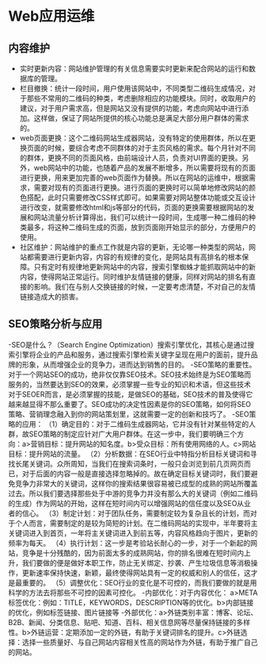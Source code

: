 # Web应用运维

## 内容维护

- 实时更新内容：网站维护管理的有关信息需要实时更新来配合网站的运行和数据库的管理。
- 栏目撤换：统计一段时间，用户使用该网站中，不同类型二维码生成情况，对于那些不常用的二维码的种类，考虑删除相应的功能模块。同时，收取用户的建议，对于用户需求高，但是网站又没有提供的功能，考虑向网站中进行添加。这样做，保证了网站所提供的核心功能总是满足大部分用户群体的需求的。
- web页面更换：这个二维码网站生成器网站，没有特定的使用群体，所以在更换页面的时候，要综合考虑不同群体的对于主页风格的需求。每个月针对不同的群体，更换不同的页面风格，由前端设计人员，负责对UI界面的更换。另外，web网站中的功能，也随着产品的发展不断增多，所以需要将现有的页面进行更换，用来更加完善的web页面作为替换。所以在网站的运维中，根据需求，需要对现有的页面进行更换。进行页面的更换时可以简单地修改网站的颜色搭配，此时只需要修改CSS样式即可。如果需要对网站整体功能或交互设计进行改变，就需要修改html和js等部分的代码，页面的更换需要根据网站的发展和网站流量分析计算得出，我们可以统计一段时间，生成哪一种二维码的种类最多，将这种二维码生成的页面，放到页面刚开始显示的部分，方便用户的使用。
- 社区维护：网站维护的重点工作就是内容的更新，无论哪一种类型的网站，网站都需要进行更新内容，内容的有规律的变化，是网站具有高排名的根本保障。只有定时有规律地更新网站中的内容，搜索引擎蜘蛛才能抓取网站中的新内容，使得网站正常运行。同时维护友情链接的健康，同样对网站的排名有直接的影响。我们在与别人交换链接的时候，一定要考虑清楚，不对自己的友情链接造成大的损害。



## SEO策略分析与应用
-SEO是什么？（Search Engine Optimization）搜索引擎优化，其核心是通过搜索引擎将企业的产品和服务，通过搜索引擎检索关键字呈现在用户的面前，提升品牌的形象，从而增强企业的竞争力，进而达到销售的目的。
-SEO策略的重要性。对于一个网站SEO的成功，绝非仅仅靠SEO技术。SEO技术始终是为SEO策略而服务的，当然要达到SEO的效果，必须掌握一些专业的知识和术语，但这些技术对于SEOER而言，是必须掌握的技能，是做SEO的基础，SEO技术的普及使得它越来越显得不那么重要了。SEO成功的决定性因素是你的SEO策略，如何将SEO策略、营销理念融入到你的网站策划里，这就需要一定的创新和技巧了。
-SEO策略的应用：
（1）确定目的：对于二维码生成器网站，它并没有针对某些特定的人群，故SEO策略的制定应针对广大用户群体。在这一步中，我们要明确三个方向：a>营销目标：提升网站的知名度。b>受众目标：所有使用网络的人。c>网站目标：提升网站的流量。
（2）分析数据：在SEO行业中特指分析目标关键词和寻找长尾关键词。众所周知，当我们在搜索词条时，一般只会浏览到前几页网页而已，对于后面的内容一般是直接选择忽略掉的。故在确定目标关键词时，我们要避免竞争力非常大的关键词，这样你的搜索结果很容易被已成型的成熟的网站所覆盖过去。所以我们要选择那些处于中游的竞争力并没有那么大的关键词（例如二维码的生成）作为网站的开始，这样在短时间内可以增强网站的信任度以及SEO从业者的信心。
（3）制定计划：对于团队任务，需要制定较为复杂且长的计划，而对于个人而言，需要制定的是较为简短的计划。在二维码网站的实现中，半年要将主关键词进入到首页，一年将主关键词进入到前五等，内容风格趋向于图片，更新的频率为每天。
（4）执行计划：这一步是考验站长耐心的一步，对于一个新起的网站，竞争是十分残酷的，因为前面太多的成熟网站，你的排名很难在短时间内上升，我们要做的便是做好本职工作，防止无关绑定、抄袭、产生垃圾信息等消极操作，更新速率保持快速，新颖，最终使得网站具有一定的权威和别人的信任，这才是最重要的。
（5）调整优化：SEO行业的变化是不可控的，而我们要做的就是用科学的方法去将那些不可控的因素可控化。
-内部优化：对于内容优化： a>META标签优化：例如：TITLE，KEYWORDS，DESCRIPTION等的优化。b>内部链接的优化，例如标签链接、图片链接等
-外部优化：a>外链类别丰富：博客、论坛、B2B、新闻、分类信息、贴吧、知道、百科、相关信息网等尽量保持链接的多样性。b>外链运营：定期添加一定的外链，有助于关键词排名的提升。c>外链选择：选择一些质量好、与自己网站内容相关性高的网站作为外链，有助于推广自己的网站。
